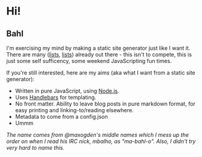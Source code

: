 # Hi!

## Bahl

I'm exercising my mind by making a static site generator just like I want it. There are many ([lists](https://gist.github.com/davatron5000/2254924), [lists](http://blog.bmannconsulting.com/node-static-site-generators/)) already out there - this isn't to compete, this is just some self sufficency, some weekend JavaScripting fun times. 

If you're still interested, here are my aims (aka what I want from a static site generator):

- Written in pure JavaScript, using [Node.js](http://www.nodejs.org).
- Uses [Handlebars](http://handlebarsjs.com/) for templating.
- No front matter. Ability to leave blog posts in pure markdown format, for easy printing and linking-to/reading elsewhere.
 - Metadata to come from a config.json
- Ummm

_The name comes from @maxogden's middle names which I mess up the order on when I read his IRC nick, mbalho, as "ma-bahl-o". Also, I didn't try very hard to name this._